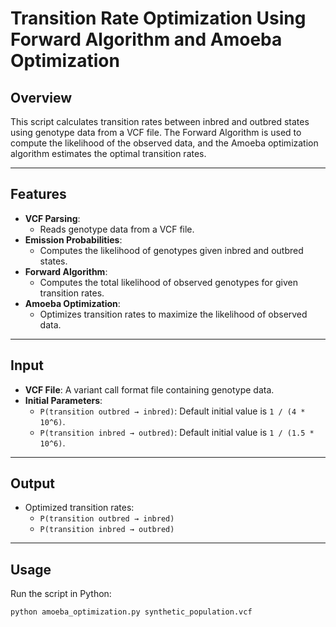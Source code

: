 # Transition Rate Optimization Using Forward Algorithm and Amoeba Optimization

## Overview
This script calculates transition rates between inbred and outbred states using genotype data from a VCF file. The Forward Algorithm is used to compute the likelihood of the observed data, and the Amoeba optimization algorithm estimates the optimal transition rates.

---

## Features
- **VCF Parsing**:
  - Reads genotype data from a VCF file.
- **Emission Probabilities**:
  - Computes the likelihood of genotypes given inbred and outbred states.
- **Forward Algorithm**:
  - Computes the total likelihood of observed genotypes for given transition rates.
- **Amoeba Optimization**:
  - Optimizes transition rates to maximize the likelihood of observed data.

---

## Input
- **VCF File**: A variant call format file containing genotype data.
- **Initial Parameters**:
  - `P(transition outbred → inbred)`: Default initial value is `1 / (4 * 10^6)`.
  - `P(transition inbred → outbred)`: Default initial value is `1 / (1.5 * 10^6)`.

---

## Output
- Optimized transition rates:
  - `P(transition outbred → inbred)`
  - `P(transition inbred → outbred)`

---

## Usage
Run the script in Python:
```bash
python amoeba_optimization.py synthetic_population.vcf
